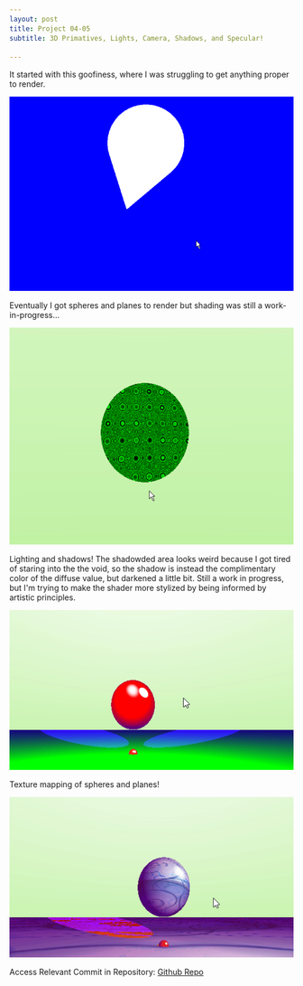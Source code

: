 ```yaml
---
layout: post
title: Project 04-05
subtitle: 3D Primatives, Lights, Camera, Shadows, and Specular!

---
```


It started with this goofiness, where I was struggling to get anything proper to render.  

![Blob](/assets/img/ImageSynthesis/blob.gif)  

Eventually I got spheres and planes to render but shading was still a work-in-progress...  

![Crazy shading circles](/assets/img/ImageSynthesis/wackycirlces.gif)  

Lighting and shadows! The shadowded area looks weird because I got tired of staring into the the void, so the shadow is instead the complimentary color of the diffuse value, but darkened a little bit. Still a work in progress, but I'm trying to make the shader more stylized by being informed by artistic principles.  

![Two lights showing](/assets/img/ImageSynthesis/Twolights.gif)  


Texture mapping of spheres and planes!  

![Textures added in](/assets/img/ImageSynthesis/Textures.gif)  


Access Relevant Commit in Repository:
[Github Repo](https://github.com/Kornosky/VIZA654/tree/275f2ba)